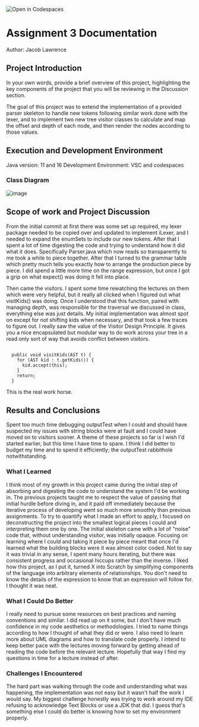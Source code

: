![Open in Codespaces](https://classroom.github.com/assets/open-in-codespaces-abfff4d4e15f9e1bd8274d9a39a0befe03a0632bb0f153d0ec72ff541cedbe34.svg)
# Assignment 3 Documentation

Author: Jacob Lawrence

## Project Introduction

In your own words, provide a brief overview of this project, highlighting the key components of the project that you will be reviewing in the Discussion section.

The goal of this project was to extend the implementation of a provided parser skeleton to handle new tokens following similar work done with the lexer, and to implement two new tree visitor classes to calculate and map the offset and depth of each node, and then render the nodes according to those values.

## Execution and Development Environment

Java version: 11 and 16
Development Environment: VSC and codespaces

### Class Diagram

![image](https://user-images.githubusercontent.com/12554759/198497745-e4292273-6d24-4ebd-aa53-f3e4977aa880.png)


## Scope of work and Project Discussion

From the initial commit at first there was some set up required, my lexer package needed to be copied over and updated to implement iLexer, and I needed to expand the enumSets to include our new tokens. After that I spent a lot of time digesting the code and trying to understand how it did what it does. Specifically Parser.java which now reads so transparently to me took a while to piece together. After that I turned to the grammar table which pretty much tells you exactly how to arrange the production piece by piece. I did spend a little more time on the range expression, but once I got a grip on what expect() was doing it fell into place.

Then came the visitors. I spent some time rewatching the lectures on them which were very helpful, but it really all clicked when I figured out what visitKids() was doing.
Once I understood that this function, paired with managing depth, was responsible for the traversal we discussed in class, everything else was just details. My initial implementation was almost spot on except for not shifting kids when necessary, and that took a few traces to figure out. I really saw the value of the Visitor Design Principle. It gives you a nice encapsulated but modular way to do work across your tree in a read only sort of way that avoids conflict between visitors.

```

  public void visitKids(AST t) {
    for (AST kid : t.getKids()) {
      kid.accept(this);
    }
    return;
  }

 ```
 
This is the real work horse.

## Results and Conclusions
Spent too much time debugging outputTest when I could and should have suspected my issues with string blocks were at fault and I could have moved on to visitors sooner.
A theme of these projects so far is I wish I'd started earlier, but this time I have time to spare. I think I did better to budget my time and to spend it efficiently; the outputTest rabbithole notwithstanding.

### What I Learned

I think most of my growth in this project came during the initial step of absorbing and digesting the code to understand the system I'd be working in.
The previous projects taught me to respect the value of passing that initial hurdle before diving in, and it paid off immediately because the iterative process of developing went so much more smoothly than previous assignments. To try to quantify what I made an effort to apply, I focused on deconstructing the project into the smallest logical pieces I could and interpreting them one by one. The initial skeleton came with a lot of "noise" code that, without understanding visitor, was initially opaque. Focusing on learning where I could and taking it piece by piece meant that once I'd learned what the building blocks were it was almost color coded. Not to say it was trivial in any sense, I spent many hours iterating, but there was consistent progress and occasional hiccups rather than the inverse. I liked how this project, as I put it, turned X into Scratch by simplifying components of the language into arbitrary elements of relationships. You don't need to know the details of the expression to know that an expression will follow for. I thought it was neat.

### What I Could Do Better

I really need to pursue some resources on best practices and naming conventions and similar. I did read up on it some, but I don't have much confidence in my code aesthetics or methodologies. I tried to name things according to how I thought of what they did or were. I also need to learn more about UML diagrams and how to translate code properly. I intend to keep better pace with the lectures moving forward by getting ahead of reading the code before the relevant lecture. Hopefully that way I find my questions in time for a lecture instead of after.

### Challenges I Encountered

The hard part was walking through the code and understanding what was happening, the implementation was not easy but it wasn't half the work I would say. My biggest challenge honestly was trying to work around my IDE refusing to acknowledge Text Blocks or use a JDK that did. I guess that's something else I could do better is knowing how to set my environment properly.
